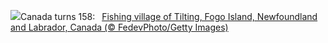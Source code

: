 ![](https://www.bing.com/th?id=OHR.CanadaDayFogo_EN-US0231478181_UHD.jpg&w=1000)Canada turns 158:&nbsp;&ensp;[Fishing village of Tilting, Fogo Island, Newfoundland and Labrador, Canada (© FedevPhoto/Getty Images)](https://www.bing.com/th?id=OHR.CanadaDayFogo_EN-US0231478181_UHD.jpg)
<br><br/>
